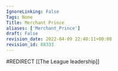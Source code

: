 ```yaml
---
IgnoreLinking: False
Tags: None
Title: Merchant Prince
aliases: ['Merchant_Prince']
draft: False
revision_date: 2022-04-09 22:40:11+00:00
revision_id: 88333
---
```


#REDIRECT [[The League leadership]]